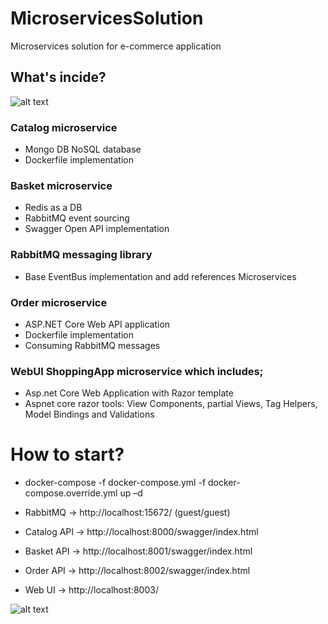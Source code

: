 # MicroservicesSolution

Microservices solution for e-commerce application

## What's incide? 

![alt text](https://github.com/user-nik/MicroservicesSolution/blob/master/1.png?raw=true)

### Catalog microservice
- Mongo DB NoSQL database
- Dockerfile implementation

### Basket microservice
- Redis as a DB
- RabbitMQ event sourcing
- Swagger Open API implementation

### RabbitMQ messaging library
- Base EventBus implementation and add references Microservices

### Order microservice
- ASP.NET Core Web API application
- Dockerfile implementation
- Consuming RabbitMQ messages

### WebUI ShoppingApp microservice which includes;
- Asp.net Core Web Application with Razor template
- Aspnet core razor tools: View Components, partial Views, Tag Helpers, Model Bindings and Validations


# How to start?
- docker-compose -f docker-compose.yml -f docker-compose.override.yml up –d

- RabbitMQ -> http://localhost:15672/ (guest/guest)
- Catalog API -> http://localhost:8000/swagger/index.html
- Basket API -> http://localhost:8001/swagger/index.html
- Order API -> http://localhost:8002/swagger/index.html
- Web UI -> http://localhost:8003/

![alt text](https://github.com/user-nik/MicroservicesSolution/blob/master/2.png?raw=true)
